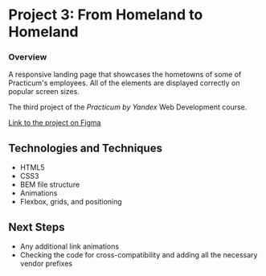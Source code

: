 # Project 3: From Homeland to Homeland

### Overview  
  
A responsive landing page that showcases the hometowns of some of Practicum's employees. All of the elements are displayed correctly on popular screen sizes.

The third project of the *Practicum by Yandex* Web Development course.

[Link to the project on Figma](https://www.figma.com/file/1zCYcflj6BJx5VqOvXU9nb/Sprint-3-From-Homeland-to-Homeland-desktop-mobile?node-id=0%3A1)

## Technologies and Techniques
- HTML5
- CSS3
- BEM file structure
- Animations
- Flexbox, grids, and positioning

## Next Steps
- Any additional link animations
- Checking the code for cross-compatibility and adding all the necessary vendor prefixes




